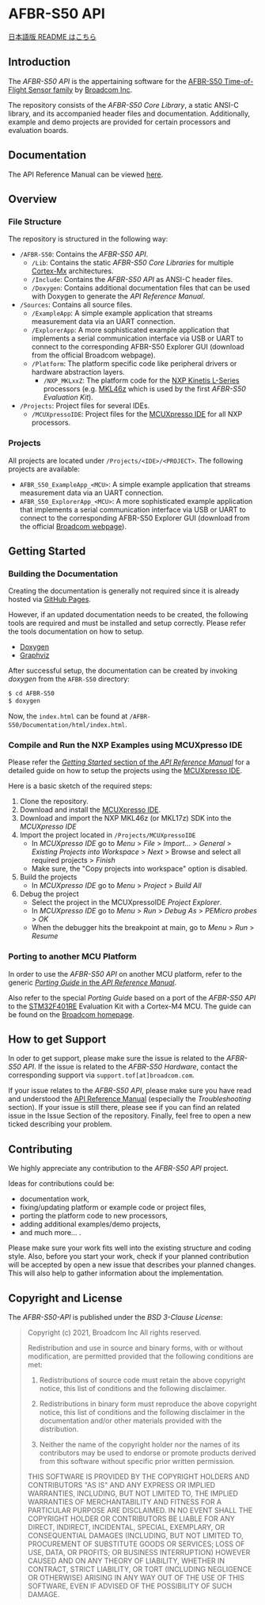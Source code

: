 # AFBR-S50 API

[日本語版 README はこちら](/README-ja.md)

## Introduction

The _AFBR-S50 API_ is the appertaining software for the [AFBR-S50 Time-of-Flight Sensor family](https://www.broadcom.com/products/optical-sensors/time-of-flight-3d-sensors) by [Broadcom Inc](https://www.broadcom.com/).

The repository consists of the _AFBR-S50 Core Library_, a static ANSI-C library, and its accompanied header files and documentation. Additionally, example and demo projects are provided for certain processors and evaluation boards.

## Documentation

The API Reference Manual can be viewed [here](https://broadcom.github.io/AFBR-S50-API/).

## Overview

### File Structure

The repository is structured in the following way:

- `/AFBR-S50`: Contains the _AFBR-S50 API_.
  - `/Lib`: Contains the static _AFBR-S50 Core Libraries_ for multiple [Cortex-Mx](https://developer.arm.com/ip-products/processors/cortex-m) architectures.
  - `/Include`: Contains the _AFBR-S50 API_ as ANSI-C header files.
  - `/Doxygen`: Contains additional documentation files that can be used with Doxygen to generate the _API Reference Manual_.
- `/Sources`: Contains all source files.
  - `/ExampleApp`: A simple example application that streams measurement data via an UART connection.
  - `/ExplorerApp`: A more sophisticated example application that implements a serial communication interface via USB or UART to connect to the corresponding AFBR-S50 Explorer GUI (download from the official Broadcom webpage).
  - `/Platform`: The platform specific code like peripheral drivers or hardware abstraction layers.
    - `/NXP_MKLxxZ`: The platform code for the [NXP Kinetis L-Series](https://www.nxp.com/products/processors-and-microcontrollers/arm-microcontrollers/general-purpose-mcus/kl-series-cortex-m0-plus:KINETIS_L_SERIES) processors (e.g. [MKL46z](https://www.nxp.com/design/development-boards/freedom-development-boards/mcu-boards/freedom-development-platform-for-kinetis-kl3x-and-kl4x-mcus:FRDM-KL46Z) which is used by the first _AFBR-S50 Evaluation Kit_).
    <!-- - `/STM32F4xx`: The platform code for the [STM32F4 Series](https://www.st.com/en/microcontrollers-microprocessors/stm32f4-series.html) (e.g. [STM32F401RE](https://www.st.com/en/microcontrollers-microprocessors/stm32f401re.html) which is used for the new *AFBR-S50 Evaluation Kit*). -->
- `/Projects`: Project files for several IDEs.
  - `/MCUXpressoIDE`: Project files for the [MCUXpresso IDE](https://www.nxp.com/design/software/development-software/mcuxpresso-software-and-tools-/mcuxpresso-integrated-development-environment-ide:MCUXpresso-IDE) for all NXP processors.
  <!-- - `/STM32CubeIDE`: Project files for the [STM32Cube IDE](https://www.st.com/en/development-tools/stm32cubeide.html) for all STM32 processors. -->

### Projects

All projects are located under `/Projects/<IDE>/<PROJECT>`. The following projects are available:

- `AFBR_S50_ExampleApp_<MCU>`: A simple example application that streams measurement data via an UART connection.
- `AFBR_S50_ExplorerApp_<MCU>`: A more sophisticated example application that implements a serial communication interface via USB or UART to connect to the corresponding AFBR-S50 Explorer GUI (download from the official [Broadcom webpage](https://www.broadcom.com/products/optical-sensors/time-of-flight-3d-sensors)).

## Getting Started

### Building the Documentation

Creating the documentation is generally not required since it is already hosted via [GitHub Pages](https://broadcom.github.io/AFBR-S50-API/).

However, if an updated documentation needs to be created, the following tools are required and must be installed and setup correctly. Please refer the tools documentation on how to setup.

- [Doxygen](https://www.doxygen.nl/)
- [Graphviz](https://graphviz.org/)

After successful setup, the documentation can be created by invoking _doxygen_ from the `AFBR-S50` directory:

```bash
$ cd AFBR-S50
$ doxygen
```

Now, the `index.html` can be found at `/AFBR-S50/Documentation/html/index.html`.

### Compile and Run the NXP Examples using MCUXpresso IDE

Please refer the [_Getting Started_ section of the _API Reference Manual_](https://broadcom.github.io/AFBR-S50-API/getting_started.html#gs_mcuxpresso) for a detailed guide on how to setup the projects using the [MCUXpresso IDE](https://www.nxp.com/design/software/development-software/mcuxpresso-software-and-tools-/mcuxpresso-integrated-development-environment-ide:MCUXpresso-IDE).

Here is a basic sketch of the required steps:

1. Clone the repository.
2. Download and install the [MCUXpresso IDE](https://www.nxp.com/design/software/development-software/mcuxpresso-software-and-tools-/mcuxpresso-integrated-development-environment-ide:MCUXpresso-IDE).
3. Download and import the NXP MKL46z (or MKL17z) SDK into the _MCUXpresso IDE_
4. Import the project located in `/Projects/MCUXpressoIDE`
   - In _MCUXpresso IDE_ go to _Menu_ > _File_ > _Import..._ > _General_ > _Existing Projects into Workspace_ > _Next_ > Browse and select all required projects > _Finish_
   - Make sure, the "Copy projects into workspace" option is disabled.
5. Build the projects
   - In _MCUXpresso IDE_ go to _Menu_ > _Project_ > _Build All_
6. Debug the project
   - Select the project in the MCUXpressoIDE _Project Explorer_.
   - In _MCUXpresso IDE_ go to _Menu_ > _Run_ > _Debug As_ > _PEMicro probes_ > _OK_
   - When the debugger hits the breakpoint at main, go to _Menu_ > _Run_ > _Resume_

<!-- ### Compile and Run the STM Examples using STM32Cube IDE

Please refer to the [*Getting Started* Section of the *API Reference Manual*](https://broadcom.github.io/AFBR-S50-API/getting_started.html#gs_mcuxpresso) on how to setup the projects using the [STM32Cube IDE](https://www.st.com/en/development-tools/stm32cubeide.html). -->

### Porting to another MCU Platform

In order to use the _AFBR-S50 API_ on another MCU platform, refer to the generic [_Porting Guide_ in the _API Reference Manual_](https://broadcom.github.io/AFBR-S50-API/porting_guide.html).

Also refer to the special _Porting Guide_ based on a port of the _AFBR-S50 API_ to the [STM32F401RE](https://www.st.com/en/evaluation-tools/nucleo-f401re.html) Evaluation Kit with a Cortex-M4 MCU. The guide can be found on the [Broadcom homepage](https://docs.broadcom.com/docs/AFBR-S50-SDK-Porting-Guide-to-Cortex-M4-PG).

## How to get Support

In oder to get support, please make sure the issue is related to the _AFBR-S50 API_. If the issue is related to the _AFBR-S50 Hardware_, contact the corresponding support via `support.tof[at]broadcom.com`.

If your issue relates to the _AFBR-S50 API_, please make sure you have read and understood the [API Reference Manual](https://broadcom.github.io/AFBR-S50-API/) (especially the _Troubleshooting_ section). If your issue is still there, please see if you can find an related issue in the Issue Section of the repository. Finally, feel free to open a new ticked describing your problem.

## Contributing

We highly appreciate any contribution to the _AFBR-S50 API_ project.

Ideas for contributions could be:

- documentation work,
- fixing/updating platform or example code or project files,
- porting the platform code to new processors,
- adding additional examples/demo projects,
- and much more...
  .

Please make sure your work fits well into the existing structure and coding style. Also, before you start your work, check if your planned contribution will be accepted by open a new issue that describes your planned changes. This will also help to gather information about the implementation.

## Copyright and License

The _AFBR-S50-API_ is published under the _BSD 3-Clause License_:

> Copyright (c) 2021, Broadcom Inc
> All rights reserved.
>
> Redistribution and use in source and binary forms, with or without
> modification, are permitted provided that the following conditions are met:
>
> 1. Redistributions of source code must retain the above copyright notice, this
>    list of conditions and the following disclaimer.
>
> 2. Redistributions in binary form must reproduce the above copyright notice,
>    this list of conditions and the following disclaimer in the documentation
>    and/or other materials provided with the distribution.
>
> 3. Neither the name of the copyright holder nor the names of its
>    contributors may be used to endorse or promote products derived from
>    this software without specific prior written permission.
>
> THIS SOFTWARE IS PROVIDED BY THE COPYRIGHT HOLDERS AND CONTRIBUTORS "AS IS"
> AND ANY EXPRESS OR IMPLIED WARRANTIES, INCLUDING, BUT NOT LIMITED TO, THE
> IMPLIED WARRANTIES OF MERCHANTABILITY AND FITNESS FOR A PARTICULAR PURPOSE ARE
> DISCLAIMED. IN NO EVENT SHALL THE COPYRIGHT HOLDER OR CONTRIBUTORS BE LIABLE
> FOR ANY DIRECT, INDIRECT, INCIDENTAL, SPECIAL, EXEMPLARY, OR CONSEQUENTIAL
> DAMAGES (INCLUDING, BUT NOT LIMITED TO, PROCUREMENT OF SUBSTITUTE GOODS OR
> SERVICES; LOSS OF USE, DATA, OR PROFITS; OR BUSINESS INTERRUPTION) HOWEVER
> CAUSED AND ON ANY THEORY OF LIABILITY, WHETHER IN CONTRACT, STRICT LIABILITY,
> OR TORT (INCLUDING NEGLIGENCE OR OTHERWISE) ARISING IN ANY WAY OUT OF THE USE
> OF THIS SOFTWARE, EVEN IF ADVISED OF THE POSSIBILITY OF SUCH DAMAGE.
